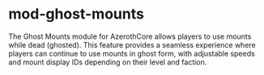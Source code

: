 # mod-ghost-mounts
 The Ghost Mounts module for AzerothCore allows players to use mounts while dead (ghosted). This feature provides a seamless experience where players can continue to use mounts in ghost form, with adjustable speeds and mount display IDs depending on their level and faction.
